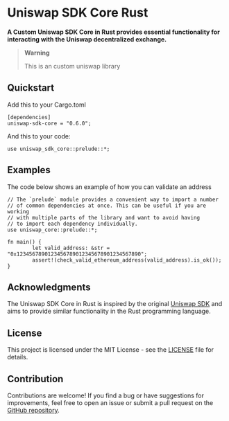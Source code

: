 #                                           Uniswap SDK Core Rust

**A Custom Uniswap SDK Core in Rust provides essential functionality for interacting with the Uniswap decentralized exchange.**

> **Warning**
> 
>   This is an custom uniswap library

## Quickstart
Add this to your Cargo.toml
```
[dependencies]
uniswap-sdk-core = "0.6.0";
```

And this to your code:

```
use uniswap_sdk_core::prelude::*;
```

## Examples
The code below shows an example of how you can validate an address
```
// The `prelude` module provides a convenient way to import a number
// of common dependencies at once. This can be useful if you are working
// with multiple parts of the library and want to avoid having
// to import each dependency individually.
use uniswap_core::prelude::*;

fn main() {
        let valid_address: &str = "0x1234567890123456789012345678901234567890";
        assert!(check_valid_ethereum_address(valid_address).is_ok());
}
```

## Acknowledgments

The Uniswap SDK Core in Rust is inspired by the original [Uniswap SDK]() and aims to provide similar functionality in the Rust programming language.

## License

This project is licensed under the MIT License - see the [LICENSE](https://github.com/Uniswap/sdk-core/tree/main) file for details.

## Contribution

Contributions are welcome! If you find a bug or have suggestions for improvements, feel free to open an issue or submit a pull request on the [GitHub repository](https://github.com/malik672/uniswap-sdk-core-rust).
